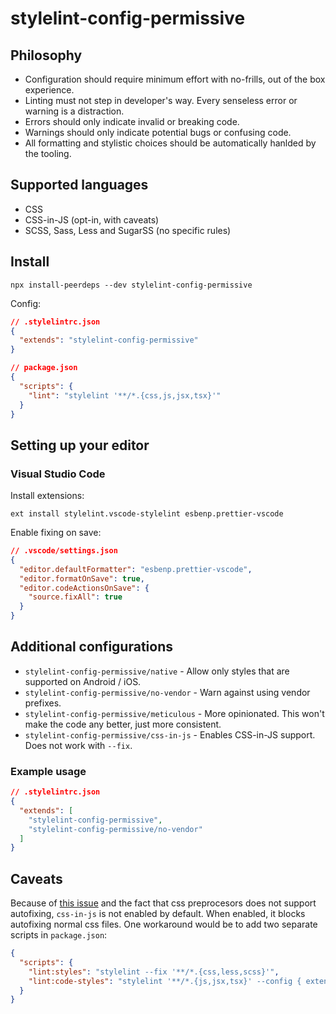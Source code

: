 # stylelint-config-permissive

## Philosophy

- Configuration should require minimum effort with no-frills, out of the box experience.
- Linting must not step in developer's way. Every senseless error or warning is a distraction.
- Errors should only indicate invalid or breaking code.
- Warnings should only indicate potential bugs or confusing code.
- All formatting and stylistic choices should be automatically hanlded by the tooling.

## Supported languages

- CSS
- CSS-in-JS (opt-in, with caveats)
- SCSS, Sass, Less and SugarSS (no specific rules)

## Install

```shell
npx install-peerdeps --dev stylelint-config-permissive
```

Config:

```json
// .stylelintrc.json
{
  "extends": "stylelint-config-permissive"
}
```

```json
// package.json
{
  "scripts": {
    "lint": "stylelint '**/*.{css,js,jsx,tsx}'"
  }
}
```

## Setting up your editor

### Visual Studio Code

Install extensions:

```shell
ext install stylelint.vscode-stylelint esbenp.prettier-vscode
```

Enable fixing on save:

```json
// .vscode/settings.json
{
  "editor.defaultFormatter": "esbenp.prettier-vscode",
  "editor.formatOnSave": true,
  "editor.codeActionsOnSave": {
    "source.fixAll": true
  }
}
```

## Additional configurations

- `stylelint-config-permissive/native` - Allow only styles that are supported on Android / iOS.
- `stylelint-config-permissive/no-vendor` - Warn against using vendor prefixes.
- `stylelint-config-permissive/meticulous` - More opinionated. This won't make the code any better, just more consistent.
- `stylelint-config-permissive/css-in-js` - Enables CSS-in-JS support. Does not work with `--fix`.

### Example usage

```json
// .stylelintrc.json
{
  "extends": [
    "stylelint-config-permissive",
    "stylelint-config-permissive/no-vendor"
  ]
}
```

## Caveats

Because of [this issue](https://github.com/stylelint/stylelint/issues/3128) and the fact that css preprocesors does not support autofixing, `css-in-js` is not enabled by default. When enabled, it blocks autofixing normal css files. One workaround would be to add two separate scripts in `package.json`:

```json
{
  "scripts": {
    "lint:styles": "stylelint --fix '**/*.{css,less,scss}'",
    "lint:code-styles": "stylelint '**/*.{js,jsx,tsx}' --config { extends: ['stylelint-config-permissive', 'stylelint-config-permissive/css-in-js'] }"
  }
}
```
